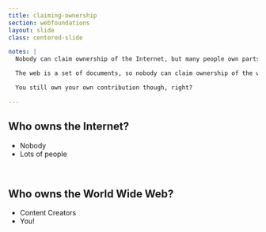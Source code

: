 ```yaml
---
title: claiming-ownership
section: webfoundations
layout: slide
class: centered-slide

notes: |
  Nobody can claim ownership of the Internet, but many people own parts of the system which make the Internet possible.

  The web is a set of documents, so nobody can claim ownership of the web either.

  You still own your own contribution though, right?  

---
```


## Who owns the Internet?

- Nobody
- Lots of people

<br>

## Who owns the World Wide Web?

- Content Creators
- You!
